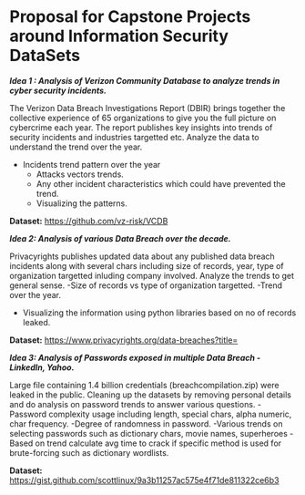# Proposal for Capstone Projects around Information Security DataSets

***Idea 1 : Analysis of Verizon Community Database to analyze trends in cyber security incidents.***

The Verizon Data Breach Investigations Report (DBIR)  brings together the collective experience of 65 organizations to give you the full picture on cybercrime each year. The report publishes key insights into trends of security incidents and industries targetted etc. Analyze the data to understand the trend over the year.
  - Incidents trend pattern over the year
	- Attacks vectors trends.
	- Any other incident characteristics which could have prevented the trend.
	- Visualizing the patterns.

**Dataset:** https://github.com/vz-risk/VCDB

***Idea 2: Analysis of various Data Breach over the decade.***

Privacyrights publishes updated data about any published data breach incidents along with several chars including size of records, year, type of organization targetted inluding company involved. Analyze the trends to get general sense.
-Size of records vs type of organization targetted.
-Trend over the year.
- Visualizing the information using python libraries based on no of records leaked.

**Dataset:** https://www.privacyrights.org/data-breaches?title=

***Idea 3: Analysis of Passwords exposed in multiple Data Breach - LinkedIn, Yahoo.***

Large file containing 1.4 billion credentials (breachcompilation.zip) were leaked in the public. Cleaning up the datasets by removing personal details and do analysis on password trends to answer various questions.
-Password complexity usage including length, special chars, alpha numeric, char frequency.
-Degree of randomness in password.
-Various trends on selecting passwords such as dictionary chars, movie names, superheroes
-Based on trend calculate avg time to crack if specific method is used for brute-forcing such as dictionary wordlists.

**Dataset:** https://gist.github.com/scottlinux/9a3b11257ac575e4f71de811322ce6b3
